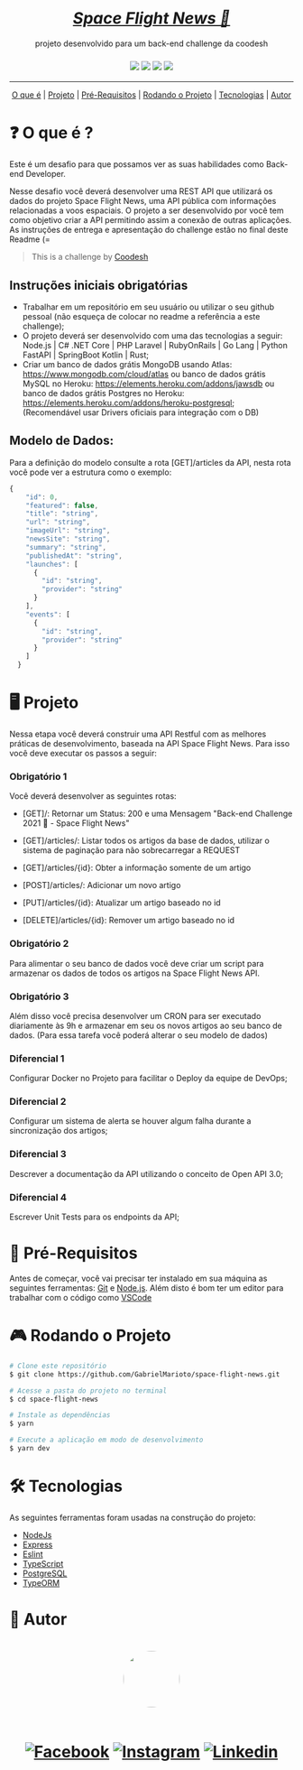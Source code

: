 <h1 align="center">
<a href="https://lab.coodesh.com/public-challenges/back-end-challenge-2021"> <i>Space Flight News 🏅</i> </a> <br>
</h1>
<p align="center"> projeto desenvolvido para um back-end challenge da coodesh </p>

<h3 align="center">
<img src="https://img.shields.io/static/v1?label=NodeJS&message=Backend&color=339933&style=for-the-badge&logo=Node.js"/> 
<img src="https://img.shields.io/static/v1?label=Express&message=Framework&color=000000&style=for-the-badge&logo=Express"/>
<img src="https://img.shields.io/static/v1?label=TypeScript&message=LANGUAGE&color=3178C6&style=for-the-badge&logo=TypeScript"/> 
<img src="https://img.shields.io/static/v1?label=PostgreSQL&message=DB&color=4169E1&style=for-the-badge&logo=PostgreSQL"/>
</h3>

---

<p align="center">
 <a href="#-o-que-é-">O que é</a> | 
 <a href="#%EF%B8%8F-projeto">Projeto</a> |
 <a href="#-pré-requisitos">Pré-Requisitos</a> |
 <a href="#-rodando-o-projeto">Rodando o Projeto</a> |
 <a href="#%EF%B8%8F-tecnologias">Tecnologias</a> |
 <a href="#-autor">Autor</a> 
</p>

# ❓ O que é ?

Este é um desafio para que possamos ver as suas habilidades como Back-end Developer. <br>

Nesse desafio você deverá desenvolver uma REST API que utilizará os dados do projeto Space Flight News, uma API pública com informações relacionadas a voos espaciais. O projeto a ser desenvolvido por você tem como objetivo criar a API permitindo assim a conexão de outras aplicações. <br>
As instruções de entrega e apresentação do challenge estão no final deste Readme (=

> This is a challenge by [Coodesh](https://coodesh.com/)

## Instruções iniciais obrigatórias

- Trabalhar em um repositório em seu usuário ou utilizar o seu github pessoal (não esqueça de colocar no readme a referência a este challenge);
- O projeto deverá ser desenvolvido com uma das tecnologias a seguir: Node.js | C# .NET Core | PHP Laravel | RubyOnRails | Go Lang | Python FastAPI | SpringBoot Kotlin | Rust;
- Criar um banco de dados grátis MongoDB usando Atlas: https://www.mongodb.com/cloud/atlas ou banco de dados grátis MySQL no Heroku: https://elements.heroku.com/addons/jawsdb ou banco de dados grátis Postgres no Heroku: https://elements.heroku.com/addons/heroku-postgresql; (Recomendável usar Drivers oficiais para integração com o DB)

## Modelo de Dados:

Para a definição do modelo consulte a rota [GET]/articles da API, nesta rota você pode ver a estrutura como o exemplo:

```js
{
    "id": 0,
    "featured": false,
    "title": "string",
    "url": "string",
    "imageUrl": "string",
    "newsSite": "string",
    "summary": "string",
    "publishedAt": "string",
    "launches": [
      {
        "id": "string",
        "provider": "string"
      }
    ],
    "events": [
      {
        "id": "string",
        "provider": "string"
      }
    ]
  }
```

# 🖥️ Projeto

Nessa etapa você deverá construir uma API Restful com as melhores práticas de desenvolvimento, baseada na API Space Flight News. Para isso você deve executar os passos a seguir:

### Obrigatório 1

Você deverá desenvolver as seguintes rotas:

- [GET]/: Retornar um Status: 200 e uma Mensagem "Back-end Challenge 2021 🏅 - Space Flight News"

- [GET]/articles/: Listar todos os artigos da base de dados, utilizar o sistema de paginação para não sobrecarregar a REQUEST

- [GET]/articles/{id}: Obter a informação somente de um artigo

- [POST]/articles/: Adicionar um novo artigo

- [PUT]/articles/{id}: Atualizar um artigo baseado no id

- [DELETE]/articles/{id}: Remover um artigo baseado no id

### Obrigatório 2

Para alimentar o seu banco de dados você deve criar um script para armazenar os dados de todos os artigos na Space Flight News API.

### Obrigatório 3

Além disso você precisa desenvolver um CRON para ser executado diariamente às 9h e armazenar em seu os novos artigos ao seu banco de dados.
(Para essa tarefa você poderá alterar o seu modelo de dados)

### Diferencial 1

Configurar Docker no Projeto para facilitar o Deploy da equipe de DevOps;

### Diferencial 2

Configurar um sistema de alerta se houver algum falha durante a sincronização dos artigos;

### Diferencial 3

Descrever a documentação da API utilizando o conceito de Open API 3.0;

### Diferencial 4

Escrever Unit Tests para os endpoints da API;

# 🎲 Pré-Requisitos

Antes de começar, você vai precisar ter instalado em sua máquina as seguintes ferramentas:
[Git](https://git-scm.com) e [Node.js](https://nodejs.org/pt-br/).
Além disto é bom ter um editor para trabalhar com o código como [VSCode](https://code.visualstudio.com/)

# 🎮 Rodando o Projeto

```bash
# Clone este repositório
$ git clone https://github.com/GabrielMarioto/space-flight-news.git

# Acesse a pasta do projeto no terminal
$ cd space-flight-news

# Instale as dependências
$ yarn

# Execute a aplicação em modo de desenvolvimento
$ yarn dev
```

# 🛠️ Tecnologias

As seguintes ferramentas foram usadas na construção do projeto:

- [NodeJs](https://nodejs.org/pt-br/)
- [Express](https://expressjs.com/pt-br/)
- [Eslint](https://eslint.org/)
- [TypeScript](https://www.typescriptlang.org/)
- [PostgreSQL](https://www.postgresql.org/)
- [TypeORM](https://typeorm.io/#/)

# 🙍 Autor

<h1 align="center">
<a href="https://www.linkedin.com/in/gabriel-marioto/">
 <img style="border-radius: 50%;" src="https://avatars.githubusercontent.com/u/50884596?v=4" width="100px;" alt=""/>
 <br/><br/>
 
[![Facebook](https://img.shields.io/badge/Facebook-1877F2?style=for-the-badge&logo=facebook&logoColor=white)](https://facebook.com/gabrielmarioto)
[![Instagram](https://img.shields.io/badge/Instagram-E4405F?style=for-the-badge&logo=instagram&logoColor=white)](https://instagram.com/gabrielmarioto_)
[![Linkedin](https://img.shields.io/badge/LinkedIn-0077B5?style=for-the-badge&logo=linkedin&logoColor=white)](https://www.linkedin.com/in/gabriel-marioto/)

</h1>
